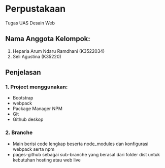# Perpustakaan
Tugas UAS Desain Web
## Nama Anggota Kelompok:
1. Heparia Arum Ndaru Ramdhani (K3522034)
2. Seli Agustina (K35220)
## Penjelasan
### 1. Project menggunakan:
- Bootstrap
- webpack
- Package Manager NPM
- Git
- Github deskop
### 2. Branche
- Main berisi code lengkap beserta node_modules dan konfigurasi webpack serta npm
- pages-github sebagai sub-branche yang berasal dari folder dist untuk kebutuhan hosting atau web live
